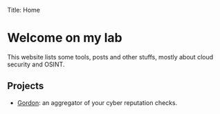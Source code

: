 Title: Home

# Welcome on my lab

This website lists some tools, posts and other stuffs, mostly about cloud security and OSINT.

## Projects

- [Gordon](https://gordon.mhg.ovh): an aggregator of your cyber reputation checks.
